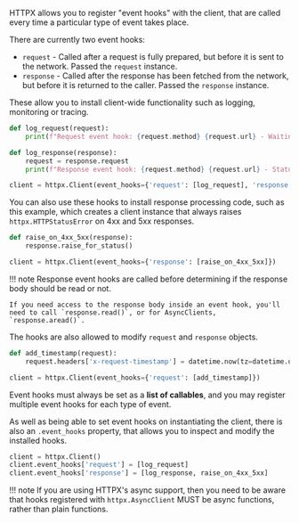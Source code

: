HTTPX allows you to register "event hooks" with the client, that are called
every time a particular type of event takes place.

There are currently two event hooks:

* `request` - Called after a request is fully prepared, but before it is sent to the network. Passed the `request` instance.
* `response` - Called after the response has been fetched from the network, but before it is returned to the caller. Passed the `response` instance.

These allow you to install client-wide functionality such as logging, monitoring or tracing.

```python
def log_request(request):
    print(f"Request event hook: {request.method} {request.url} - Waiting for response")

def log_response(response):
    request = response.request
    print(f"Response event hook: {request.method} {request.url} - Status {response.status_code}")

client = httpx.Client(event_hooks={'request': [log_request], 'response': [log_response]})
```

You can also use these hooks to install response processing code, such as this
example, which creates a client instance that always raises `httpx.HTTPStatusError`
on 4xx and 5xx responses.

```python
def raise_on_4xx_5xx(response):
    response.raise_for_status()

client = httpx.Client(event_hooks={'response': [raise_on_4xx_5xx]})
```

!!! note
    Response event hooks are called before determining if the response body
    should be read or not.

    If you need access to the response body inside an event hook, you'll
    need to call `response.read()`, or for AsyncClients, `response.aread()`.

The hooks are also allowed to modify `request` and `response` objects.

```python
def add_timestamp(request):
    request.headers['x-request-timestamp'] = datetime.now(tz=datetime.utc).isoformat()

client = httpx.Client(event_hooks={'request': [add_timestamp]})
```

Event hooks must always be set as a **list of callables**, and you may register
multiple event hooks for each type of event.

As well as being able to set event hooks on instantiating the client, there
is also an `.event_hooks` property, that allows you to inspect and modify
the installed hooks.

```python
client = httpx.Client()
client.event_hooks['request'] = [log_request]
client.event_hooks['response'] = [log_response, raise_on_4xx_5xx]
```

!!! note
    If you are using HTTPX's async support, then you need to be aware that
    hooks registered with `httpx.AsyncClient` MUST be async functions,
    rather than plain functions.
